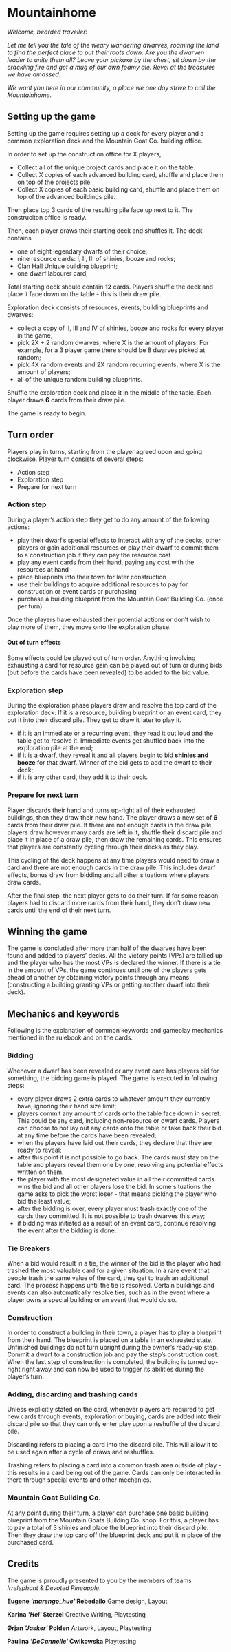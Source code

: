 # Mountainhome
*Welcome, bearded traveller!*

*Let me tell you the tale of the weary wandering dwarves, roaming the land to find the perfect place to put their roots down. Are you the dwarven leader to unite them all? Leave your pickaxe by the chest, sit down by the crackling fire and get a mug of our own foamy ale. Revel at the treasures we have amassed.*

*We want you here in our community, a place we one day strive to call the Mountainhome.*

## Setting up the game
Setting up the game requires setting up a deck for every player and a common exploration deck and the Mountain Goat Co. building office.

In order to set up the construction office for X players,
- Collect all of the unique project cards and place it on the table.
- Collect X copies of each advanced building card, shuffle and place them on top of the projects pile.
- Collect X copies of each basic building card, shuffle and place them on top of the advanced buildings pile.

Then place top 3 cards of the resulting pile face up next to it. The construciton office is ready.

Then, each player draws their starting deck and shuffles it. The deck contains
- one of eight legendary dwarfs of their choice;
- nine resource cards: I, II, III of shinies, booze and rocks;
- Clan Hall Unique building blueprint;
- one dwarf labourer card,

Total starting deck should contain **12** cards. Players shuffle the deck and place it face down on the table - this is their draw pile.

Exploration deck consists of resources, events, building blueprints and dwarves:
- collect a copy of II, III and IV of shinies, booze and rocks for every player in the game;
- pick 2X + 2 random dwarves, where X is the amount of players. For example, for a 3 player game there should be 8 dwarves picked at random;
- pick 4X random events and 2X random recurring events, where X is the amount of players;
- all of the unique random building blueprints.

Shuffle the exploration deck and place it in the middle of the table. Each player draws **6** cards from their draw pile.

The game is ready to begin.

## Turn order
Players play in turns, starting from the player agreed upon and going clockwise. Player turn consists of several steps:
- Action step
- Exploration step
- Prepare for next turn

### Action step
During a player’s action step they get to do any amount of the following actions:
- play their dwarf’s special effects to interact with any of the decks, other players or gain additional resources or play their dwarf to commit them to a construction job if they can pay the resource cost
- play any event cards from their hand, paying any cost with the resources at hand
- place blueprints into their town for later construction
- use their buildings to acquire additional resources to pay for construction or event cards or purchasing
- purchase a building blueprint from the Mountain Goat Building Co. (once per turn)

Once the players have exhausted their potential actions or don’t wish to play more of them, they move onto the exploration phase.

#### Out of turn effects
Some effects could be played out of turn order. Anything involving exhausting a card for resource gain can be played out of turn or during bids (but before the cards have been revealed) to be added to the bid value.

### Exploration step
During the exploration phase players draw and resolve the top card of the exploration deck:
If it is a resource, building blueprint or an event card, they put it into their discard pile. They get to draw it later to play it.
- if it is an immediate or a recurring event, they read it out loud and the table get to resolve it. Immediate events get shuffled back into the exploration pile at the end;
- if it is a dwarf, they reveal it and all players begin to bid **shinies and booze** for that dwarf. Winner of the bid gets to add the dwarf to their deck;
- if it is any other card, they add it to their deck.

### Prepare for next turn
Player discards their hand and turns up-right all of their exhausted buildings, then they draw their new hand. The player draws a new set of **6** cards from their draw pile. If there are not enough cards in the draw pile, players draw however many cards are left in it, shuffle their discard pile and place it in place of a draw pile, then draw the remaining cards. This ensures that players are constantly cycling through their decks as they play.

This cycling of the deck happens at any time players would need to draw a card and there are not enough cards in the draw pile. This includes dwarf effects, bonus draw from bidding and all other situations where players draw cards.

After the final step, the next player gets to do their turn. If for some reason players had to discard more cards from their hand, they don’t draw new cards until the end of their next turn.

## Winning the game
The game is concluded after more than half of the dwarves have been found and added to players’ decks. All the victory points (VPs) are tallied up and the player who has the most VPs is declared the winner. If there is a tie in the amount of VPs, the game continues until one of the players gets ahead of another by obtaining victory points through any means (constructing a building granting VPs or getting another dwarf into their deck).

## Mechanics and keywords
Following is the explanation of common keywords and gameplay mechanics mentioned in the rulebook and on the cards.
### Bidding
Whenever a dwarf has been revealed or any event card has players bid for something, the bidding game is played. The game is executed in following steps:
- every player draws 2 extra cards to whatever amount they currently have, ignoring their hand size limit;
- players commit any amount of cards onto the table face down in secret. This could be any card, including non-resource or dwarf cards. Players can choose to not lay out any cards onto the table or take back their bid at any time before the cards have been revealed;
- when the players have laid out their cards, they declare that they are ready to reveal;
- after this point it is not possible to go back. The cards must stay on the table and players reveal them one by one, resolving any potential effects written on them.
- the player with the most designated value in all their committed cards wins the bid and all other players lose the bid. In some situations the game asks to pick the worst loser - that means picking the player who bid the least value;
- after the bidding is over, every player must trash exactly one of the cards they committed. It is not possible to trash dwarves this way;
- if bidding was initiated as a result of an event card, continue resolving the event after the bidding is done.

### Tie Breakers
When a bid would result in a tie, the winner of the bid is the player who had trashed the most valuable card for a given situation. In a rare event that people trash the same value of the card, they get to trash an additional card. The process happens until the tie is resolved. Certain buildings and events can also automatically resolve ties, such as in the event where a player owns a special building or an event that would do so.

### Construction
In order to construct a building in their town, a player has to play a blueprint from their hand. The blueprint is placed on a table in an exhausted state. Unfinished buildings do not turn upright during the owner’s ready-up step. Commit a dwarf to a construction job and pay the step’s construction cost. When the last step of construction is completed, the building is turned up-right right away and can now be used to trigger its abilities during the player’s turn.

### Adding, discarding and trashing cards
Unless explicitly stated on the card, whenever players are required to get new cards through events, exploration or buying, cards are added into their discard pile so that they can only enter play upon a reshuffle of the discard pile.

Discarding refers to placing a card into the discard pile. This will allow it to be used again after a cycle of draws and reshuffles.

Trashing refers to placing a card into a common trash area outside of play - this results in a card being out of the game. Cards can only be interacted in there through special events and other mechanics.

### Mountain Goat Building Co.
At any point during their turn, a player can purchase one basic building blueprint from the Mountain Goats Building Co. shop. For this, a player has to pay a total of 3 shinies and place the blueprint into their discard pile. Then they draw the top card off the blueprint deck and put it in place of the purchased card.

## Credits
The game is prroudly presented to you by the members of teams *Irrelephant* & *Devoted Pineapple*.

**Eugene *'marengo_hue'* Rebedailo**
Game design, Layout

**Karina *'Hel'* Sterzel**
Creative Writing, Playtesting

**Ørjan *'Jasker'* Polden**
Artwork, Layout, Playtesting

**Paulina *'DeCannelle'* Ćwikowska**
Playtesting